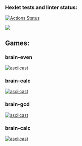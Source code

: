 ### Hexlet tests and linter status:

[![Actions Status](https://github.com/hsifananab/frontend-project-44/workflows/hexlet-check/badge.svg)](https://github.com/hsifananab/frontend-project-44/actions)

<a href="https://codeclimate.com/github/hsifananab/frontend-project-44/maintainability"><img src="https://api.codeclimate.com/v1/badges/14914a23c298e4c6b81a/maintainability" /></a>


## Games:

### brain-even

[![asciicast](https://asciinema.org/a/pSfOYDBNZZ2gZkicb94TS6jSd.svg)](https://asciinema.org/a/pSfOYDBNZZ2gZkicb94TS6jSd)

### brain-calc

[![asciicast](https://asciinema.org/a/RDD3SGLQVW8VN34aMKBj19BnG.svg)](https://asciinema.org/a/RDD3SGLQVW8VN34aMKBj19BnG)

### brain-gcd

[![asciicast](https://asciinema.org/a/UbVB2LjQ65fGhl65uie2zvmdS.svg)](https://asciinema.org/a/UbVB2LjQ65fGhl65uie2zvmdS)

### brain-calc

[![asciicast](https://asciinema.org/a/JIwbEMB4KshxVS6lVX0oMS2e1.svg)](https://asciinema.org/a/JIwbEMB4KshxVS6lVX0oMS2e1)